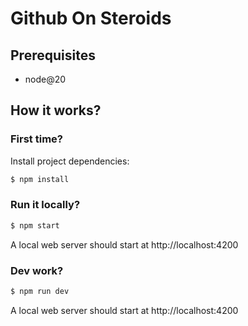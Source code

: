 # Github On Steroids

## Prerequisites

- node@20

## How it works?

### First time?

Install project dependencies:

```bash
$ npm install
```

### Run it locally?

```bash
$ npm start
```

A local web server should start at http://localhost:4200

### Dev work?

```bash
$ npm run dev
```

A local web server should start at http://localhost:4200
